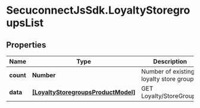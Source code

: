 # SecuconnectJsSdk.LoyaltyStoregroupsList

## Properties
Name | Type | Description | Notes
------------ | ------------- | ------------- | -------------
**count** | **Number** | Number of existing loyalty store groups | [optional] 
**data** | [**[LoyaltyStoregroupsProductModel]**](LoyaltyStoregroupsProductModel.md) | GET Loyalty/StoreGroups | [optional] 


